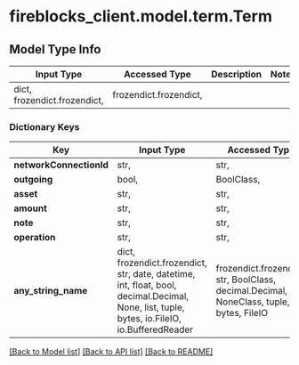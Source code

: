 # fireblocks_client.model.term.Term

## Model Type Info
Input Type | Accessed Type | Description | Notes
------------ | ------------- | ------------- | -------------
dict, frozendict.frozendict,  | frozendict.frozendict,  |  | 

### Dictionary Keys
Key | Input Type | Accessed Type | Description | Notes
------------ | ------------- | ------------- | ------------- | -------------
**networkConnectionId** | str,  | str,  |  | [optional] 
**outgoing** | bool,  | BoolClass,  |  | [optional] 
**asset** | str,  | str,  |  | [optional] 
**amount** | str,  | str,  |  | [optional] 
**note** | str,  | str,  |  | [optional] 
**operation** | str,  | str,  |  | [optional] 
**any_string_name** | dict, frozendict.frozendict, str, date, datetime, int, float, bool, decimal.Decimal, None, list, tuple, bytes, io.FileIO, io.BufferedReader | frozendict.frozendict, str, BoolClass, decimal.Decimal, NoneClass, tuple, bytes, FileIO | any string name can be used but the value must be the correct type | [optional]

[[Back to Model list]](../../README.md#documentation-for-models) [[Back to API list]](../../README.md#documentation-for-api-endpoints) [[Back to README]](../../README.md)

